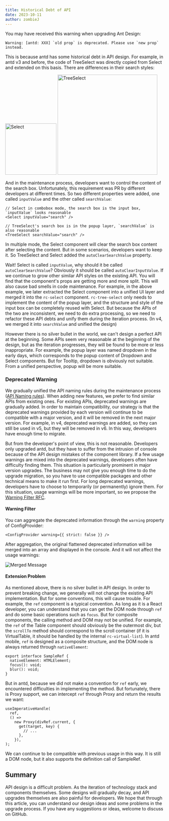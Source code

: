 ```yaml
---
title: Historical Debt of API
date: 2023-10-11
author: zombieJ
---
```


You may have received this warning when upgrading Ant Design:

```text
Warning: [antd: XXX] `old prop` is deprecated. Please use `new prop` instead.
```

This is because antd has some historical debt in API design. For example, in antd v3 and before, the code of TreeSelect was directly copied from Select and extended on this basis. There are differences in their search styles:

<img alt="Select" height="162" src="https://mdn.alipayobjects.com/huamei_7uahnr/afts/img/A*uDbxSKTLU8YAAAAAAAAAAAAADrJ8AQ/original" />

<img alt="TreeSelect" height="316" src="https://mdn.alipayobjects.com/huamei_7uahnr/afts/img/A*ggTeQqbnFVkAAAAAAAAAAAAADrJ8AQ/original" />

And in the maintenance process, developers want to control the content of the search box. Unfortunately, this requirement was PR by different developers at different times. So two different properties were added, one called `inputValue` and the other called `searchValue`:

```tsx
// Select in combobox mode, the search box is the input box, `inputValue` looks reasonable
<Select inputValue="search" />

// TreeSelect's search box is in the popup layer, `searchValue` is also reasonable
<TreeSelect searchValue="search" />
```

In multiple mode, the Select component will clear the search box content after selecting the content. But in some scenarios, developers want to keep it. So TreeSelect and Select added the `autoClearSearchValue` property.

Wait! Select is called `inputValue`, why should it be called `autoClearSearchValue`? Obviously it should be called `autoClearInputValue`. If we continue to grow other similar API styles on the existing API. You will find that the component's props are getting more and more split. This will also cause bad smells in code maintenance. For example, in the above example, we later extracted the Select component into a unified UI layer and merged it into the `rc-select` component. `rc-tree-select` only needs to implement the content of the popup layer, and the structure and style of the input box can be completely reused with Select. But because the APIs of the two are inconsistent, we need to do extra processing, so we need to refactor these API debts and unify them during the iteration process. (In v4, we merged it into `searchValue` and unified the design)

However there is no silver bullet in the world, we can't design a perfect API at the beginning. Some APIs seem very reasonable at the beginning of the design, but as the iteration progresses, they will be found to be more or less inappropriate. For example, the popup layer was named dropdown in the early days, which corresponds to the popup content of Dropdown and Select components. But for Tooltip, dropdown is obviously not suitable. From a unified perspective, popup will be more suitable.

### Deprecated Warning

We gradually unified the API naming rules during the maintenance process ([API Naming rules](https://github.com/ant-design/ant-design/wiki/API-Naming-rules)). When adding new features, we prefer to find similar APIs from existing ones. For existing APIs, deprecated warnings are gradually added. In order to maintain compatibility, our strategy is that the deprecated warnings provided by each version will continue to be compatible with a major version, and it will be removed in the next major version. For example, in v4, deprecated warnings are added, so they can still be used in v5, but they will be removed in v6. In this way, developers have enough time to migrate.

But from the developer's point of view, this is not reasonable. Developers only upgraded antd, but they have to suffer from the intrusion of console because of the API design mistakes of the component library. If a few usage warnings are mixed into the deprecated warnings, developers often have difficulty finding them. This situation is particularly prominent in major version upgrades. The business may not give you enough time to do the upgrade migration, so you have to use compatible packages and other technical means to make it run first. For long deprecated warnings, developers have to choose to temporarily (or permanently) ignore them. For this situation, usage warnings will be more important, so we propose the [Warning Filter RFC](https://github.com/ant-design/ant-design/discussions/44551).

#### Warning Filter

You can aggregate the deprecated information through the `warning` property of ConfigProvider:

```tsx
<ConfigProvider warning={{ strict: false }} />
```

After aggregation, the original flattened deprecated information will be merged into an array and displayed in the console. And it will not affect the usage warnings:

![Merged Message](https://mdn.alipayobjects.com/huamei_7uahnr/afts/img/A*MG-rQ4NSbbcAAAAAAAAAAAAADrJ8AQ/original)

#### Extension Problem

As mentioned above, there is no silver bullet in API design. In order to prevent breaking change, we generally will not change the existing API implementation. But for some conventions, this will cause trouble. For example, the `ref` component is a typical convention. As long as it is a React developer, you can understand that you can get the DOM node through `ref` and do some basic operations such as `focus`. But for composite components, the calling method and DOM may not be unified. For example, the `ref` of the Table component should obviously be the outermost div, but the `scrollTo` method should correspond to the scroll container (if it is VirtualTable, it should be handled by the internal `rc-virtual-list`). In antd mobile, `ref` is designed as a composite structure, and the DOM node is always returned through `nativeElement`:

```tsx
export interface SampleRef {
  nativeElement: HTMLElement;
  focus(): void;
  blur(): void;
}
```

But in antd, because we did not make a convention for `ref` early, we encountered difficulties in implementing the method. But fortunately, there is Proxy support, we can intercept `ref` through Proxy and return the results we want:

```tsx
useImperativeHandle(
  ref,
  () =>
    new Proxy(divRef.current, {
      get(target, key) {
        // ...
      },
    }),
);
```

We can continue to be compatible with previous usage in this way. It is still a DOM node, but it also supports the definition call of SampleRef.

## Summary

API design is a difficult problem. As the iteration of technology stack and components themselves. Some designs will gradually decay, and API upgrades themselves are also painful for developers. We hope that through this article, you can understand our design ideas and some problems in the upgrade process. If you have any suggestions or ideas, welcome to discuss on GitHub.
